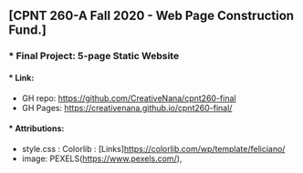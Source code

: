 ## [CPNT 260-A Fall 2020 - Web Page Construction Fund.] 
### * Final Project: 5-page Static Website
#### * Link: 
+ GH repo: https://github.com/CreativeNana/cpnt260-final
+ GH Pages: https://creativenana.github.io/cpnt260-final/
#### * Attributions: 
+	style.css : Colorlib : [Links]https://colorlib.com/wp/template/feliciano/
+ image: PEXELS(https://www.pexels.com/), 


